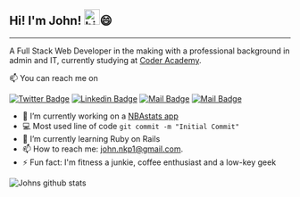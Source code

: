 ## Hi! I'm John! <img src="https://user-images.githubusercontent.com/1303154/88677602-1635ba80-d120-11ea-84d8-d263ba5fc3c0.gif" width="28px" alt="hi">😄
<hr>

A Full Stack Web Developer in the making with a professional background in admin and IT, currently studying at [Coder Academy](https://coderacademy.edu.au/).

:mailbox: You can reach me on

[![Twitter Badge](https://img.shields.io/badge/-@Johnnsonkp-1ca0f1?style=flat&labelColor=1ca0f1&logo=twitter&logoColor=white&link=https://twitter.com/Ipenywis)](https://twitter.com/johnnsonkp) 
[![Linkedin Badge](https://img.shields.io/badge/-John-0e76a8?style=flat&labelColor=0e76a8&logo=linkedin&logoColor=white)](https://www.linkedin.com/in/chinonso-john-nkpolukwu-521201138/) 
[![Mail Badge](https://img.shields.io/badge/-@johnnsonkp-e84393?style=flat&labelColor=e84393&logo=instagram&logoColor=white)](https://www.instagram.com/johnnsonkp/) 
[![Mail Badge](https://img.shields.io/badge/-john.nkp1@gmail.com-c0392b?style=flat&labelColor=c0392b&logo=gmail&logoColor=white)](john.nkp1@gmail.com)

<!-- TODO: Add last video link -->

- 🔭 I’m currently working on a [NBAstats app](https://github.com/Johnnsonkp/nba-stats)
- :computer: Most used line of code `git commit -m "Initial Commit"`
- 🤔 I’m currently learning Ruby on Rails
- 📫 How to reach me: john.nkp1@gmail.com.
- ⚡ Fun fact: I'm fitness a junkie, coffee enthusiast and a low-key geek


![Johns github stats](https://github-readme-stats.vercel.app/api?username=johnnsonkp&show_icons=true&theme=radical)

